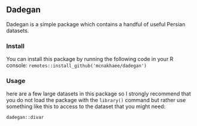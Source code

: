 ## Dadegan
Dadegan is a simple package which contains a handful of useful Persian datasets.

### Install
You can install this package by running the following code in your R console:
`remotes::install_github('mcnakhaee/dadegan')`

### Usage

here are a few large datasets in this package so I strongly recommend that you do not load the package with the `library()` command but rather use something like this to access to the dataset that you might need:

`dadegan::divar`

